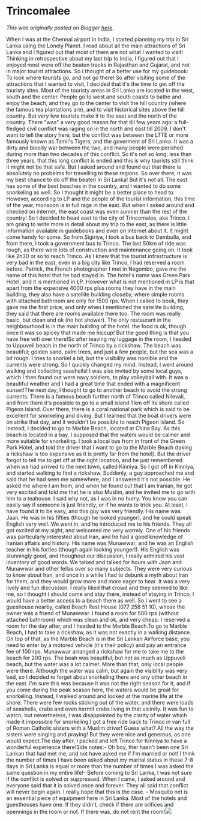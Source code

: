 # Trincomalee

*This was originally posted on Blogger [here](https://photopensieve.blogspot.com/2012/02/trincomalee.html)*.

When I was at the Chennai airport in India, I started planning my trip in Sri Lanka using the Lonely Planet. I read about all the main attractions of Sri Lanka and I figured out that most of them are not what I wanted to visit! Thinking in retrospective about my last trip to India, I figured out that I enjoyed most were off the beaten tracks in Rajasthan and Gujarat, and not in major tourist attractions. So I thought of a better use for my guidebook: To look where tourists go, and not go there! So after visiting some of the attractions that I wanted to visit, I decided that it's the time to get off the touristy sites. Most of the touristy areas in Sri Lanka are located in the west, south and the center. People go to west and south coasts to bathe and enjoy the beach, and they go to the center to visit the hill country (where the famous tea plantations are), and to visit historical sites above the hill country. But very few tourists make it to the east and the north of the country. There "was" a very good reason for that till few years ago: a full-fledged civil conflict was raging on in the north and east till 2009. I don't want to tell the story here, but the conflict was between the LTTE or more famously known as Tamil's Tigers, and the goverment of Sri Lanka. It was a dirty and bloody war between the two, and many people were perished during more than two decades of this conflict. So it's not so long, less than three years, that this long conflict is ended and this is why tourists still think it might not be that safe. But I asked around and found out that there is absolutely no probelms for travelling to these regions. So over there, it was my best chance to do off the beaten in Sri Lanka! But it's not all. The east has some of the best beaches in the country, and I wanted to do some snorkeling as well. So I thought it might be a better place to head to. However, according to LP and the people of the tourist information, this time of the year, monsoon is in full rage in the east. But when I asked around and checked on internet, the east coast was even sunnier than the rest of the country! So I decided to head east to the city of Trincomalee, aka Trinco. I am going to write more in detail about my trip to the east, as there is little information available in guidebooks and even on internet about it. It might come handy for some. So from Sigiriya, I took a bus back to Dambulla, and from there, I took a government bus to Trinco. The last 50km of ride was rough, as there were lots of construction and maintenance going on. It took like 2h30 or so to reach Trinco. As I knew that the tourist infrastructure is very bad in the east, even in a big city like Trinco, I had reserved a room before. Patrick, the French photographer I met in Negombo, gave me the name of this hotel that he had stayed in. The hotel's name was Green Park Hotel, and it is mentioned in LP. However what is not mentioned in LP is that apart from the expensive 4000 rps plus rooms they have in the main building, they also have a satellite building closeby, where simple rooms with attached bathroom are only for 1500 rps. When I called to book, they gave me the first price, and only when I mentioned the satellite building, they said that there are rooms available there too. The room was really basic, but clean and ok (no hot shower). The only restaurant in the neighbourhood is in the main building of the hotel. the food is ok, though once it was so spicey that made me hiccup! But the good thing is that you have free wifi over there!So after leaving my luggage in the room, I headed to Uppuveli beach in the north of Trinco by a rickshaw. The beach was beautiful; golden sand, palm trees, and just a few people, but the sea was a bit rough. I tries to snorkel a bit, but the visibility was horrible and the currents were strong. So I quickly changed my mind. Instead, I went around walking and collecting seashells! I was also invited by some local guys, which I then found out were navy soldiers, to play volleyball with. It was a beautiful weather and I had a great time that ended with a magnificent sunset!The next day, I thought to go to another beach to avoid the strong currents. There is a famous beach further north of Trinco called Nilevali, and from there it's possible to go to a small island 1 km off its shore called Pigeon Island. Over there, there is a coral national park which is said to be excellent for snorkeling and diving. But I learned that the boat drivers were on strike that day, and it wouldn't be possible to reach Pigeon Island. So instead, I decided to go to Marble Beach, located at China Bay. As this beach is located in a bay, I supposed that the waters would be calmer and more suitable for snorkeling. I took a local bus from in front of the Green Park Hotel, and told the driver that I want to go to the Marble Beach (taking a rickshaw is too expensive as it is pretty far from the hotel). But the driver forgot to tell me to get off at the right location, and he just remembered when we had arrived to the next town, called Kinniya. So I got off in Kinniya, and started walking to find a rickshaw. Suddenly, a guy approached me and said that he had seen me somewhere, and I answered it's not possible. He asked me where I am from, and when he found out that I am Iranian, he got very excited and told me that he is also Muslim, and he invited me to go with him to a teahouse. I said why not, as I was in no hurry. You know you can easily say if someone is just friendly, or if he wants to trick you. At least, I have found it to be easy, and this guy was very friendly. His name was Jaan. He was in his fifties (though he looked younger), and he could speak English very well. We went in, and he introduced me to his friends. They all got excited at my sight, and welcomed me very warmly. One of his friends was particularly interested about Iran, and he had a good knowledge of Iranian affairs and history. His name was Munawwar, and he was an English teacher in his forties (though again looking younger!). His English was stunningly good, and thoughout our discussion, I really admired his vast inventory of good words. We talked and talked for hours with Jaan and Munawwar and other fellas over so many subjects. They were very curious to know about Iran, and once in a while I had to debunk a myth about Iran for them, and they would grow more and more eager to hear. It was a very lively and fun discussion. I really liked that crowd and they seemed to like me, so I thought I should come and stay there, instead of staying in Trinco. I would have a better access to a beach there as well. So I went to see a gueshouse nearby, called Beach Rest House (077 258 51 10), whose the owner was a friend of Munawwar. I found a room for 500 rps (without attached bathroom) which was clean and ok, and very cheap. I reserved a room for the day after, and I headed to the Marble Beach.To go to Marble Beach, I had to take a rickshaw, as it was not exactly in a walking distance. On top of that, as the Marble Beach is in the Sri Lankan Airforce base, you need to enter by a motored vehicle (it's their policy) and pay an entrance fee of 100 rps. Munawwar arranged a rickshaw for me to take me to the beach for 200 rps. The beah was beautiful, but not as much as Uppuveli beach, but the water was a lot calmer. More than that, only local people were there. Although the water was calm, but again the visiblity was very bad, so I decided to forget about snorkeling there and any other beach in the east. I'm sure this was because it was not the right season for it, and if you come during the peak season here, the waters would be great for snorkeling. Instead, I walked around and looked at the marine life at the shore. There were few rocks sticking out of the water, and there were loads of seashells, crabs and even hermit crabs living in that vicinity. It was fun to watch, but nevertheless, I was disappointed by the clarity of water which made it impossible for snorkeling.I got a free ride back to Trinco in van full of Roman Catholic sisters with a Muslim driver! Guess what? All the way the sisters were singing and praying! But they were nice and generous, as one would expect.The day after, I packed and left Trinco for Kinniya to have a wonderful experience there!Side notes:- Oh boy, ther hasn't been one Sri Lankan that had met me, and not have asked me if I'm married or not! I think the number of times I have been asked about my marital status in these 7-8 days in Sri Lanka is equal or more than the number of times I was asked the same question in my entire life!- Before coming to Sri Lanka, I was not sure if the conflict is solved or suppressed. When I came, I asked around and everyone said that it is solved once and forever. They all said that conflict will never begin again. I really hope that this is the case. - Mosquito net is an essential piece of equipment here in Sri Lanka. Most of the hotels and guesthouses have one. If they didn't, check if there are orifices and opennings in the room or not. If there was, do not rent the room!![](https://blogger.googleusercontent.com/img/b/R29vZ2xl/AVvXsEgO7wW4vl4vTRB3aUMOkf93Y5YaaXOotEFtBnr8_Ci-rhIqLuCDiuQnGml8QKylBkgFyED_fI_IoezUr8Kb-NXrXd50cpCENRDDsBZuukS9NxMFFSbkjrSplokWGQuMyxlHTQ6j8bIe-L63/s320/photo-777305.JPG)